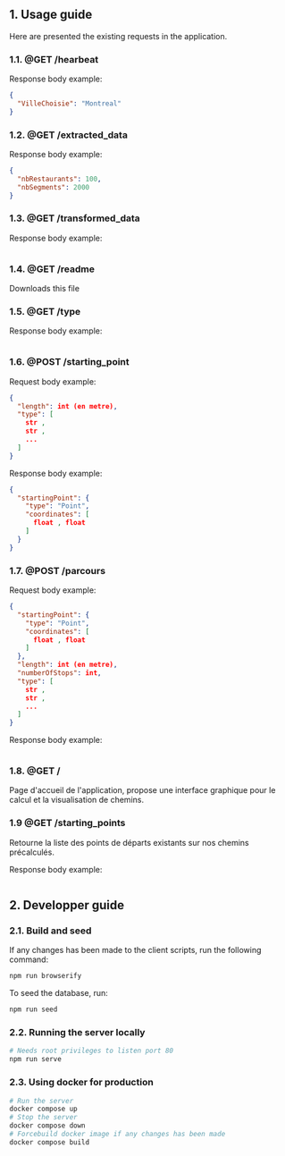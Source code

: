 ## 1. Usage guide

Here are presented the existing requests in the application.

### 1.1. @GET /hearbeat

Response body example:

```json
{
  "VilleChoisie": "Montreal"
}
```

### 1.2. @GET /extracted_data

Response body example:

```json
{
  "nbRestaurants": 100,
  "nbSegments": 2000 
}
```

### 1.3. @GET /transformed_data

Response body example:

```json

```

### 1.4. @GET /readme

Downloads this file

### 1.5. @GET /type

Response body example:

```json

```

### 1.6. @POST /starting_point

Request body example:

```json
{
  "length": int (en metre),
  "type": [
    str ,
    str ,
    ...
  ]
}
```

Response body example:

```json
{
  "startingPoint": {
    "type": "Point",
    "coordinates": [
      float , float
    ]
  }
}
```

### 1.7. @POST /parcours

Request body example:

```json
{
  "startingPoint": {
    "type": "Point", 
    "coordinates": [
      float , float
    ]
  },
  "length": int (en metre),
  "numberOfStops": int,
  "type": [
    str ,
    str ,
    ...
  ]
}
```

Response body example:

```json

```

### 1.8. @GET /

Page d'accueil de l'application, propose une interface graphique pour le calcul et la visualisation de chemins.

### 1.9 @GET /starting_points

Retourne la liste des points de départs existants sur nos chemins précalculés.

Response body example:

```json

```

## 2. Developper guide

### 2.1. Build and seed

If any changes has been made to the client scripts, run the following command:

```bash
npm run browserify
```

To seed the database, run:

```bash
npm run seed
```

### 2.2. Running the server locally

```bash
# Needs root privileges to listen port 80
npm run serve 
```

### 2.3. Using docker for production

```bash
# Run the server
docker compose up
# Stop the server
docker compose down
# Forcebuild docker image if any changes has been made 
docker compose build
```